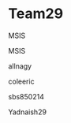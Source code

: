 # Team29

MSIS
<html>
 MSIS
 <p> allnagy </p>
 <p> coleeric </p>
 <p> sbs850214 </p>
 <p> Yadnaish29 <p>
</html>